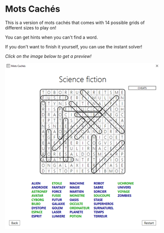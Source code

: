 # Mots Cachés

This is a version of mots cachés that comes with 14 possible grids of different sizes to play on!

You can get hints when you can't find a word.

If you don't want to finish it yourself, you can use the instant solver!

*Click on the image below to get a preview!*

[![Watch the showcase](https://github.com/GmxMahdi/MotsCache/blob/master/motscache-thumbnail.png)](https://user-images.githubusercontent.com/76925178/103559071-8bea4300-4e83-11eb-9dbd-814dae0fbf80.mp4)
